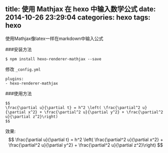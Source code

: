 title: 使用 Mathjax 在 hexo 中输入数学公式
date: 2014-10-26 23:29:04
categories: hexo
tags: hexo
---
使用Mathjax像latex一样在markdown中输入公式
<!--more-->

###安装方法
```
$ npm install hexo-renderer-mathjax --save
```
修改 `_config.yml`
```
plugins:
- hexo-renderer-mathjax
```

###使用方法
```
$$
\frac{\partial u}{\partial t} = h^2 \left( \frac{\partial^2 u}{\partial x^2} + \frac{\partial^2 u}{\partial y^2} + \frac{\partial^2 u}{\partial z^2}\right)
$$
```
效果:
$$
\frac{\partial u}{\partial t} = h^2 \left( \frac{\partial^2 u}{\partial x^2} + \frac{\partial^2 u}{\partial y^2} + \frac{\partial^2 u}{\partial z^2}\right)
$$
